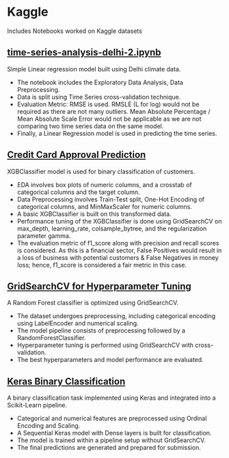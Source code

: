 # Kaggle
Includes Notebooks worked on Kaggle datasets

## [time-series-analysis-delhi-2.ipynb](https://github.com/jhansi-siriprolu/Kaggle/blob/53e58833ce99a3343a6ae9e8df8a933bfa61cd37/time-series-analysis-delhi-2.ipynb)
Simple Linear regression model built using Delhi climate data.
* The notebook includes the Exploratory Data Analysis, Data Preprocessing.
* Data is split using Time Series cross-validation technique.
* Evaluation Metric: RMSE is used. RMSLE (L for log) would not be required as there are not many outliers. Mean Absolute Percentage / Mean Absolute Scale Error would not be applicable as we are not comparing two time series data on the same model.
* Finally, a Linear Regression model is used in predicting the time series.

## [Credit Card Approval Prediction](https://www.kaggle.com/code/jhansisri/credit-card-approval-prediction/edit#Train-test-split)
XGBClassifier model is used for binary classification of customers.
* EDA involves box plots of numeric columns, and a crosstab of categorical columns and the target column.
* Data Preprocessing involves Train-Test split, One-Hot Encoding of categorical columns, and MinMaxScaler for numeric columns.
* A basic XGBClassifier is built on this transformed data.
* Performance tuning of the XGBClassifier is done using GridSearchCV on max_depth, learning_rate, colsample_bytree, and the regularization parameter gamma.
* The evaluation metric of f1_score along with precision and recall scores is considered. As this is a financial sector, False Positives would result in a loss of business with potential customers & False Negatives in money loss; hence, f1_score is considered a fair metric in this case.

## [GridSearchCV for Hyperparameter Tuning](https://www.kaggle.com/code/jhansisri/binaryclassification-depression)
A Random Forest classifier is optimized using GridSearchCV.
* The dataset undergoes preprocessing, including categorical encoding using LabelEncoder and numerical scaling.
* The model pipeline consists of preprocessing followed by a RandomForestClassifier.
* Hyperparameter tuning is performed using GridSearchCV with cross-validation.
* The best hyperparameters and model performance are evaluated.

## [Keras Binary Classification](https://www.kaggle.com/code/jhansisri/keras-binaryclassification)
A binary classification task implemented using Keras and integrated into a Scikit-Learn pipeline.
* Categorical and numerical features are preprocessed using Ordinal Encoding and Scaling.
* A Sequential Keras model with Dense layers is built for classification.
* The model is trained within a pipeline setup without GridSearchCV.
* The final predictions are generated and prepared for submission.
